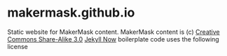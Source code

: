 
# makermask.github.io
Static website for MakerMask content.
MakerMask content is (c) [Creative Commons Share-Alike 3.0](https://creativecommons.org/licenses/by-sa/3.0/us/)
[Jekyll Now](https://github.com/barryclark/jekyll-now) boilerplate code uses the following license 
